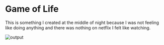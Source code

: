 # Game of Life

This is something I created at the middle of night because I was not feeling like doing anything and there was nothing on netflix I felt like watching.


![output](https://user-images.githubusercontent.com/31028745/122691602-54fbc400-d24e-11eb-9d7e-a531a6bece02.gif)
